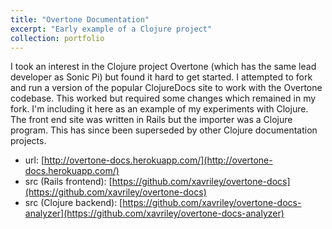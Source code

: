 ```yaml
---
title: "Overtone Documentation"
excerpt: "Early example of a Clojure project"
collection: portfolio
---
```


I took an interest in the Clojure project Overtone (which has the same lead developer as Sonic Pi) but found it hard to get started. I attempted to fork and run a version of the popular ClojureDocs site to work with the Overtone codebase. This worked but required some changes which remained in my fork. I'm including it here as an example of my experiments with Clojure. The front end site was written in Rails but the importer was a Clojure program. This has since been superseded by other Clojure documentation projects. 

  * url: [http://overtone-docs.herokuapp.com/](http://overtone-docs.herokuapp.com/)
  * src (Rails frontend): [https://github.com/xavriley/overtone-docs](https://github.com/xavriley/overtone-docs)
  * src (Clojure backend): [https://github.com/xavriley/overtone-docs-analyzer](https://github.com/xavriley/overtone-docs-analyzer)  

